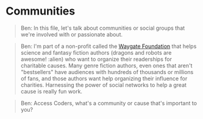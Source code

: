 # Communities

> Ben: In this file, let's talk about communities or social groups that we're involved with or passionate about.

> Ben: I'm part of a non-profit called the [Waygate Foundation](http://waygatefoundation.org) that helps science and fantasy
fiction authors (dragons and robots are awesome! :alien) who want to organize their readerships for charitable causes.
Many genre fiction authors, even ones that aren't "bestsellers" have audiences with hundreds of thousands or millions of
fans, and those authors want help organizing their influence for charities. Harnessing the power of social networks to help
a great cause is really fun work.

> Ben: Access Coders, what's a community or cause that's important to you?

